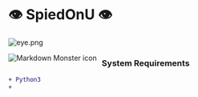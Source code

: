 # :eye: SpiedOnU :eye:

![eye.png](https://i.imgur.com/HNYpkF5.png)

<img src="https://imgur.com/HNYpkF5"
     alt="Markdown Monster icon"
     style="float: left; margin-right: 10px;" />

### System Requirements
```diff
+ Python3
+ 
```
